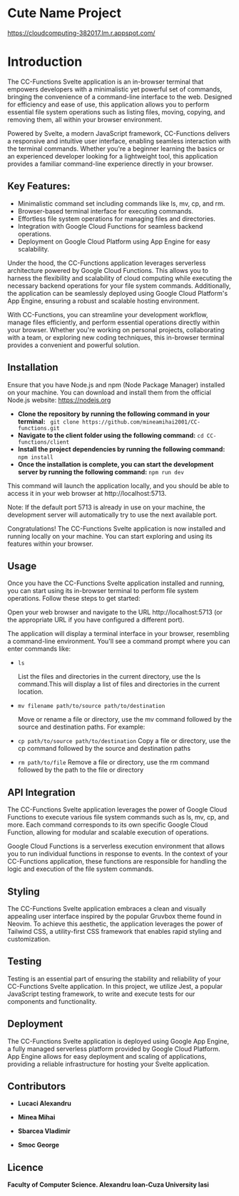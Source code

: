 # Cute Name Project

https://cloudcomputing-382017.lm.r.appspot.com/

# Introduction

The CC-Functions Svelte application is an in-browser terminal that empowers developers with a minimalistic yet powerful set of commands, bringing the convenience of a command-line interface to the web. Designed for efficiency and ease of use, this application allows you to perform essential file system operations such as listing files, moving, copying, and removing them, all within your browser environment.

Powered by Svelte, a modern JavaScript framework, CC-Functions delivers a responsive and intuitive user interface, enabling seamless interaction with the terminal commands. Whether you're a beginner learning the basics or an experienced developer looking for a lightweight tool, this application provides a familiar command-line experience directly in your browser.

## Key Features:

- Minimalistic command set including commands like ls, mv, cp, and rm.
- Browser-based terminal interface for executing commands.
- Effortless file system operations for managing files and directories.
- Integration with Google Cloud Functions for seamless backend operations.
- Deployment on Google Cloud Platform using App Engine for easy scalability.

Under the hood, the CC-Functions application leverages serverless architecture powered by Google Cloud Functions. This allows you to harness the flexibility and scalability of cloud computing while executing the necessary backend operations for your file system commands. Additionally, the application can be seamlessly deployed using Google Cloud Platform's App Engine, ensuring a robust and scalable hosting environment.

With CC-Functions, you can streamline your development workflow, manage files efficiently, and perform essential operations directly within your browser. Whether you're working on personal projects, collaborating with a team, or exploring new coding techniques, this in-browser terminal provides a convenient and powerful solution.

## Installation

Ensure that you have Node.js and npm (Node Package Manager) installed on your machine. You can download and install them from the official Node.js website: https://nodejs.org

- **Clone the repository by running the following command in your terminal:**
 ``` git clone https://github.com/mineamihai2001/CC-functions.git```
 - **Navigate to the client folder using the following command:**
 ```cd CC-functions/client```
 - **Install the project dependencies by running the following command:**
 ```npm install```
  - **Once the installation is complete, you can start the development server by running the following command:**
  ```npm run dev```

This command will launch the application locally, and you should be able to access it in your web browser at http://localhost:5713.

Note: If the default port 5713 is already in use on your machine, the development server will automatically try to use the next available port.

Congratulations! The CC-Functions Svelte application is now installed and running locally on your machine. You can start exploring and using its features within your browser.

## Usage
Once you have the CC-Functions Svelte application installed and running, you can start using its in-browser terminal to perform file system operations. Follow these steps to get started:

Open your web browser and navigate to the URL http://localhost:5713 (or the appropriate URL if you have configured a different port).

The application will display a terminal interface in your browser, resembling a command-line environment. You'll see a command prompt where you can enter commands like: 


- ```ls```

	List the files and directories in the current directory, use the ls command.This will display a list of files and directories in the current location.

  
- ```mv filename path/to/source path/to/destination```  
		
	Move or rename a file or directory, use the mv command followed by the source and destination paths. For example:


- ```cp path/to/source path/to/destination```
Copy a file or directory, use the cp command followed by the source and destination paths

- ```rm path/to/file```
Remove a file or directory, use the rm command followed by the path to the file or directory

## API Integration
The CC-Functions Svelte application leverages the power of Google Cloud Functions to execute various file system commands such as ls, mv, cp, and more. Each command corresponds to its own specific Google Cloud Function, allowing for modular and scalable execution of operations.


Google Cloud Functions is a serverless execution environment that allows you to run individual functions in response to events. In the context of your CC-Functions application, these functions are responsible for handling the logic and execution of the file system commands.

## Styling
The CC-Functions Svelte application embraces a clean and visually appealing user interface inspired by the popular Gruvbox theme found in Neovim. To achieve this aesthetic, the application leverages the power of Tailwind CSS, a utility-first CSS framework that enables rapid styling and customization.

## Testing
Testing is an essential part of ensuring the stability and reliability of your CC-Functions Svelte application. In this project, we utilize Jest, a popular JavaScript testing framework, to write and execute tests for our components and functionality.

## Deployment
The CC-Functions Svelte application is deployed using Google App Engine, a fully managed serverless platform provided by Google Cloud Platform. App Engine allows for easy deployment and scaling of applications, providing a reliable infrastructure for hosting your Svelte application.

## Contributors
- **Lucaci Alexandru**

- **Minea Mihai**

- **Sbarcea Vladimir**

- **Smoc George**

## Licence
**Faculty of Computer Science. Alexandru Ioan-Cuza University Iasi**
